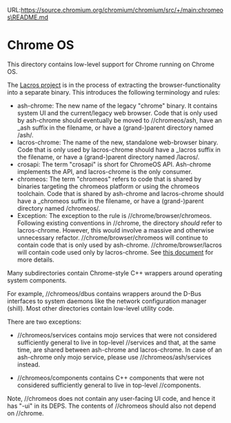 URL:https://source.chromium.org/chromium/chromium/src/+/main:chromeos\README.md
# Chrome OS

This directory contains low-level support for Chrome running on Chrome OS.

The [Lacros project](go/lacros) is in the process of extracting the
browser-functionality into a separate binary. This introduces the following
terminology and rules:
  * ash-chrome: The new name of the legacy "chrome" binary. It contains system
    UI and the current/legacy web browser. Code that is only used by ash-chrome
    should eventually be moved to //chromeos/ash, have an _ash suffix in
    the filename, or have a (grand-)parent directory named /ash/.
  * lacros-chrome: The name of the new, standalone web-browser binary. Code that
    is only used by lacros-chrome should have a _lacros suffix in the filename,
    or have a (grand-)parent directory named /lacros/.
  * crosapi: The term "crosapi" is short for ChromeOS API. Ash-chrome
    implements the API, and lacros-chrome is the only consumer.
  * chromeos: The term "chromeos" refers to code that is shared by binaries
    targeting the chromeos platform or using the chromeos toolchain. Code that
    is shared by ash-chrome and lacros-chrome should have a _chromeos suffix in
    the filename, or have a (grand-)parent directory named /chromeos/.
  * Exception: The exception to the rule is //chrome/browser/chromeos. Following
    existing conventions in //chrome, the directory *should* refer to
    lacros-chrome. However, this would involve a massive and otherwise
    unnecessary refactor. //chrome/browser/chromeos will continue to contain
    code that is only used by ash-chrome. //chrome/browser/lacros will contain
    code used only by lacros-chrome.
See [this document](go/lacros-code-layout) for more details.

Many subdirectories contain Chrome-style C++ wrappers around operating system
components.

For example, //chromeos/dbus contains wrappers around the D-Bus interfaces to
system daemons like the network configuration manager (shill). Most other
directories contain low-level utility code.

There are two exceptions:

- //chromeos/services contains mojo services that were not considered
  sufficiently general to live in top-level //services and that, at the same
  time, are shared between ash-chrome and lacros-chrome. In case of an
  ash-chrome only mojo service, please use //chromeos/ash/services instead.

- //chromeos/components contains C++ components that were not considered
  sufficiently general to live in top-level //components.

Note, //chromeos does not contain any user-facing UI code, and hence it has
"-ui" in its DEPS. The contents of //chromeos should also not depend on
//chrome.
